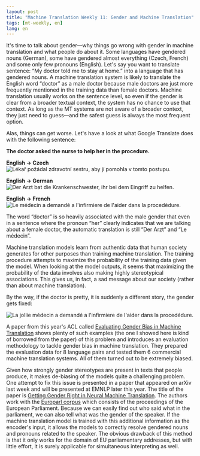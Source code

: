 ```yaml
---
layout: post
title: "Machine Translation Weekly 11: Gender and Machine Translation"
tags: [mt-weekly, en]
lang: en
---
```


It's time to talk about gender—why things go wrong with gender in machine
translation and what people do about it. Some languages have gendered nouns
(German), some have gendered almost everything (Czech, French) and some only
few pronouns (English). Let's say you want to translate sentence: “My doctor
told me to stay at home.” into a language that has gendered nouns. A machine
translation system is likely to translate the English word “doctor” as a male
doctor because male doctors are just more frequently mentioned in the training
data than female doctors. Machine translation usually works on the sentence
level, so even if the gender is clear from a broader textual context, the
system has no chance to use that context. As long as the MT systems are not
aware of a broader context, they just need to guess—and the safest guess is
always the most frequent option.

Alas, things can get worse. Let's have a look at what Google Translate
does with the following sentence:

__The doctor asked the nurse to help her in the procedure.__

__English → Czech__
![Lékař požádal zdravotní sestru, aby jí pomohla v tomto
postupu.](/assets/MT-Weekly-11/encs.png)


__English → German__
![Der Arzt bat die Krankenschwester, ihr bei dem Eingriff zu
helfen.](/assets/MT-Weekly-11/ende.png)


__English → French__
![Le médecin a demandé a l'infirmiere de l'aider dans la
procedédure.](/assets/MT-Weekly-11/enfr.png)


The word “doctor” is so heavily associated with the male gender that even in a
sentence where the pronoun “her” clearly indicates that we are talking about a
female doctor, the automatic translation is still “Der Arzt” and “Le médecin”.

Machine translation models learn from authentic data that human society
generates for other purposes than training machine translation. The training
procedure attempts to maximize the probability of the training data given the
model. When looking at the model outputs, it seems that maximizing the
probability of the data involves also making highly stereotypical associations.
This gives us, in fact, a sad message about our society (rather than about
machine translation).

By the way, if the doctor is pretty, it is suddenly a different story, the
gender gets fixed:

![La jollie médecin a demandé a l'infirmiere de l'aider dans la
procedédure.](/assets/MT-Weekly-11/enfr_pretty.png)

A paper from this year's ACL called [Evaluating Gender Bias in Machine
Translation](https://www.aclweb.org/anthology/P19-1164) shows plenty of such
examples (the one I showed here is kind of  borrowed from the paper) of this
problem and introduces an evaluation methodology to tackle gender bias in
machine translation. They prepared the evaluation data for 8 language pairs and
tested them 6 commercial machine translation systems. All of them turned out to
be extremely biased.

Given how strongly gender stereotypes are present in texts that people produce,
it makes de-biasing of the models quite a challenging problem. One attempt to
fix this issue is presented in a paper that appeared on arXiv last week and
will be presented at EMNLP later this year. The title of the paper is [Getting
Gender Right in Neural Machine
Translation](https://arxiv.org/pdf/1909.05088.pdf). The authors work with the
[Europarl corpus](https://en.wikipedia.org/wiki/Europarl_Corpus) which consists
of the proceedings of the European Parliament. Because we can easily find out who
said what in the parliament, we can also tell what was the gender of the
speaker. If the machine translation model is trained with this additional
information as the encoder's input, it allows the models to correctly resolve
gendered nouns and pronouns related to the speaker. The obvious drawback of
this method is that it only works for the domain of EU parliamentary addresses,
but with little effort, it is surely applicable for simultaneous interpreting
as well.
